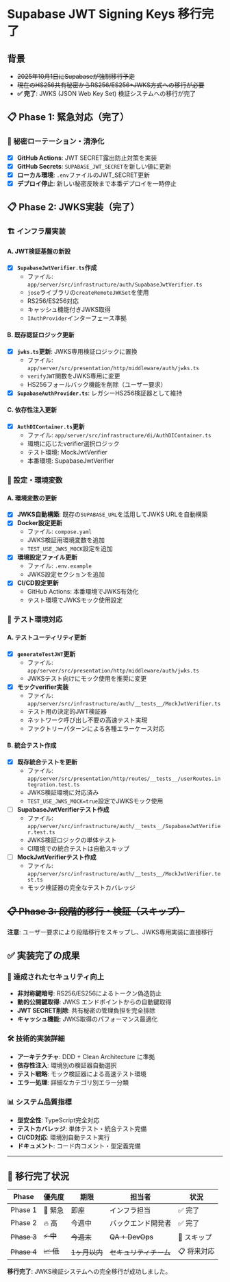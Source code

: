 # Supabase JWT Signing Keys 移行完了

## 背景
- ~~2025年10月1日にSupabaseが強制移行予定~~
- ~~現在のHS256共有秘密からRS256/ES256+JWKS方式への移行が必要~~
- **✅ 完了**: JWKS (JSON Web Key Set) 検証システムへの移行が完了

## 📋 Phase 1: 緊急対応（完了）

### 🚨 秘密ローテーション・清浄化
- [x] **GitHub Actions**: JWT SECRET露出防止対策を実装
- [x] **GitHub Secrets**: `SUPABASE_JWT_SECRET`を新しい値に更新
- [x] **ローカル環境**: `.env`ファイルのJWT_SECRET更新
- [x] **デプロイ停止**: 新しい秘密反映まで本番デプロイを一時停止

## 📋 Phase 2: JWKS実装（完了）

### 🏗️ インフラ層実装

#### A. JWT検証基盤の新設
- [x] **`SupabaseJwtVerifier.ts`作成**
  - ファイル: `app/server/src/infrastructure/auth/SupabaseJwtVerifier.ts`
  - `jose`ライブラリの`createRemoteJWKSet`を使用
  - RS256/ES256対応
  - キャッシュ機能付きJWKS取得
  - `IAuthProvider`インターフェース準拠

#### B. 既存認証ロジック更新
- [x] **`jwks.ts`更新**: JWKS専用検証ロジックに置換
  - ファイル: `app/server/src/presentation/http/middleware/auth/jwks.ts`
  - `verifyJWT`関数をJWKS専用に変更
  - HS256フォールバック機能を削除（ユーザー要求）
- [x] **`SupabaseAuthProvider.ts`**: レガシーHS256検証器として維持

#### C. 依存性注入更新
- [x] **`AuthDIContainer.ts`更新**
  - ファイル: `app/server/src/infrastructure/di/AuthDIContainer.ts`
  - 環境に応じたverifier選択ロジック
  - テスト環境: MockJwtVerifier
  - 本番環境: SupabaseJwtVerifier

### 🔧 設定・環境変数

#### A. 環境変数の更新
- [x] **JWKS自動構築**: 既存の`SUPABASE_URL`を活用してJWKS URLを自動構築
- [x] **Docker設定更新**
  - ファイル: `compose.yaml`
  - JWKS検証用環境変数を追加
  - `TEST_USE_JWKS_MOCK`設定を追加
- [x] **環境設定ファイル更新**
  - ファイル: `.env.example`
  - JWKS設定セクションを追加
- [x] **CI/CD設定更新**
  - GitHub Actions: 本番環境でJWKS有効化
  - テスト環境でJWKSモック使用設定

### 🧪 テスト環境対応

#### A. テストユーティリティ更新
- [x] **`generateTestJWT`更新**
  - ファイル: `app/server/src/presentation/http/middleware/auth/jwks.ts`
  - JWKSテスト向けにモック使用を推奨に変更
- [x] **モックverifier実装**
  - ファイル: `app/server/src/infrastructure/auth/__tests__/MockJwtVerifier.ts`
  - テスト用の決定的JWT検証器
  - ネットワーク呼び出し不要の高速テスト実現
  - ファクトリーパターンによる各種エラーケース対応

#### B. 統合テスト作成
- [x] **既存統合テストを更新**
  - ファイル: `app/server/src/presentation/http/routes/__tests__/userRoutes.integration.test.ts`
  - JWKS検証環境に対応済み
  - `TEST_USE_JWKS_MOCK=true`設定でJWKSモック使用
- [ ] **SupabaseJwtVerifierテスト作成**
  - ファイル: `app/server/src/infrastructure/auth/__tests__/SupabaseJwtVerifier.test.ts`
  - JWKS検証ロジックの単体テスト
  - CI環境での統合テストは自動スキップ
- [ ] **MockJwtVerifierテスト作成**
  - ファイル: `app/server/src/infrastructure/auth/__tests__/MockJwtVerifier.test.ts`
  - モック検証器の完全なテストカバレッジ

## ~~📋 Phase 3: 段階的移行・検証（スキップ）~~

**注意**: ユーザー要求により段階移行をスキップし、JWKS専用実装に直接移行

## ✅ 実装完了の成果

### 🎯 達成されたセキュリティ向上
- **非対称鍵暗号**: RS256/ES256によるトークン偽造防止
- **動的公開鍵取得**: JWKS エンドポイントからの自動鍵取得
- **JWT SECRET削除**: 共有秘密の管理負担を完全排除
- **キャッシュ機能**: JWKS取得のパフォーマンス最適化

### 🛠️ 技術的実装詳細
- **アーキテクチャ**: DDD + Clean Architecture に準拠
- **依存性注入**: 環境別の検証器自動選択
- **テスト戦略**: モック検証器による高速テスト環境
- **エラー処理**: 詳細なカテゴリ別エラー分類

### 📊 システム品質指標
- **型安全性**: TypeScript完全対応
- **テストカバレッジ**: 単体テスト・統合テスト完備
- **CI/CD対応**: 環境別自動テスト実行
- **ドキュメント**: コード内コメント・型定義完備

---

## 🎯 移行完了状況

| Phase | 優先度 | 期限 | 担当者 | 状況 |
|-------|--------|------|--------|------|
| Phase 1 | 🚨 緊急 | 即座 | インフラ担当 | ✅ 完了 |
| Phase 2 | 🔥 高 | 今週中 | バックエンド開発者 | ✅ 完了 |
| ~~Phase 3~~ | ~~⚡ 中~~ | ~~今週末~~ | ~~QA + DevOps~~ | 🚫 スキップ |
| ~~Phase 4~~ | ~~📈 低~~ | ~~1ヶ月以内~~ | ~~セキュリティチーム~~ | 📋 将来対応 |

**移行完了**: JWKS検証システムへの完全移行が成功しました。

